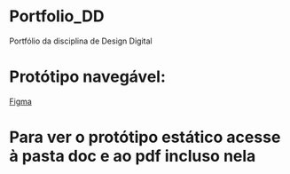 # Portfolio_DD
Portfólio da disciplina de Design Digital


# Protótipo navegável:
[Figma](https://www.figma.com/file/8IOS4u3CK5xcWMWnHQ2Zui/PORTF%C3%93LIO?node-id=62-30&t=pTVGe2MZknH7Tnv9-0)

# Para ver o protótipo estático acesse à pasta doc e ao pdf incluso nela
